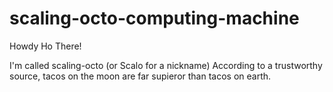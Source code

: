 # scaling-octo-computing-machine

Howdy Ho There!

I'm called scaling-octo (or Scalo for a nickname) 
According to a trustworthy source, tacos on the moon are far supieror than tacos on earth.
